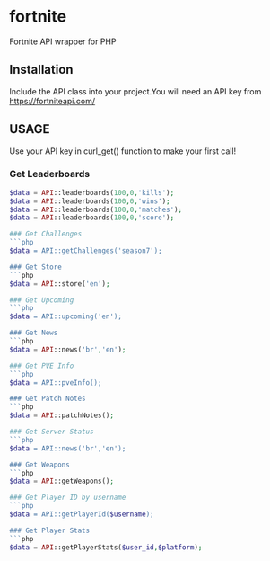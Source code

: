# fortnite
Fortnite API wrapper for PHP

## Installation
Include the API class into your project.You will need an API key from https://fortniteapi.com/

## USAGE
Use your API key in curl_get() function to make your first call!

### Get Leaderboards
```php
$data = API::leaderboards(100,0,'kills');
$data = API::leaderboards(100,0,'wins');
$data = API::leaderboards(100,0,'matches');
$data = API::leaderboards(100,0,'score');

### Get Challenges
```php
$data = API::getChallenges('season7');

### Get Store
```php
$data = API::store('en');

### Get Upcoming
```php
$data = API::upcoming('en');

### Get News
```php
$data = API::news('br','en');

### Get PVE Info
```php
$data = API::pveInfo();

### Get Patch Notes
```php
$data = API::patchNotes();

### Get Server Status
```php
$data = API::news('br','en');

### Get Weapons
```php
$data = API::getWeapons();

### Get Player ID by username
```php
$data = API::getPlayerId($username);

### Get Player Stats
```php
$data = API::getPlayerStats($user_id,$platform);




